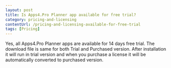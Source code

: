 ```yaml
---
layout: post
title: Is Apps4.Pro Planner app available for free trial?
category: pricing-and-licensing
contentUrl: /pricing-and-licensing-available-for-free-trial
tags: [Pricing]
---
```

Yes, all Apps4.Pro Planner apps are available for 14 days free trial.  The download file is same for both Trial and Purchased version. After installation it will run in trial version and when you purchase a license it will be automatically converted to purchased version. 